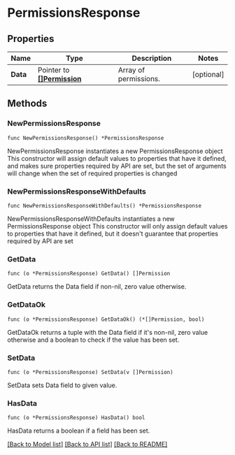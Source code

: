 # PermissionsResponse

## Properties

Name | Type | Description | Notes
---- | ---- | ----------- | ------
**Data** | Pointer to [**[]Permission**](Permission.md) | Array of permissions. | [optional] 

## Methods

### NewPermissionsResponse

`func NewPermissionsResponse() *PermissionsResponse`

NewPermissionsResponse instantiates a new PermissionsResponse object
This constructor will assign default values to properties that have it defined,
and makes sure properties required by API are set, but the set of arguments
will change when the set of required properties is changed

### NewPermissionsResponseWithDefaults

`func NewPermissionsResponseWithDefaults() *PermissionsResponse`

NewPermissionsResponseWithDefaults instantiates a new PermissionsResponse object
This constructor will only assign default values to properties that have it defined,
but it doesn't guarantee that properties required by API are set

### GetData

`func (o *PermissionsResponse) GetData() []Permission`

GetData returns the Data field if non-nil, zero value otherwise.

### GetDataOk

`func (o *PermissionsResponse) GetDataOk() (*[]Permission, bool)`

GetDataOk returns a tuple with the Data field if it's non-nil, zero value otherwise
and a boolean to check if the value has been set.

### SetData

`func (o *PermissionsResponse) SetData(v []Permission)`

SetData sets Data field to given value.

### HasData

`func (o *PermissionsResponse) HasData() bool`

HasData returns a boolean if a field has been set.


[[Back to Model list]](../README.md#documentation-for-models) [[Back to API list]](../README.md#documentation-for-api-endpoints) [[Back to README]](../README.md)


